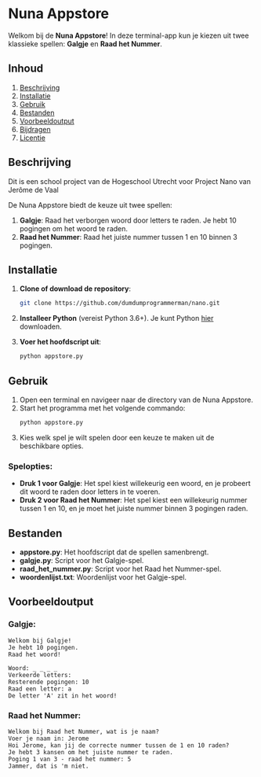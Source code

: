 
# Nuna Appstore

Welkom bij de **Nuna Appstore**! In deze terminal-app kun je kiezen uit twee klassieke spellen: **Galgje** en **Raad het Nummer**.

## Inhoud

1. [Beschrijving](#beschrijving)
2. [Installatie](#installatie)
3. [Gebruik](#gebruik)
4. [Bestanden](#bestanden)
5. [Voorbeeldoutput](#voorbeeldoutput)
6. [Bijdragen](#bijdragen)
7. [Licentie](#licentie)

## Beschrijving

Dit is een school project van de Hogeschool Utrecht voor Project Nano van Jerôme de Vaal

De Nuna Appstore biedt de keuze uit twee spellen:

1. **Galgje**: Raad het verborgen woord door letters te raden. Je hebt 10 pogingen om het woord te raden.
2. **Raad het Nummer**: Raad het juiste nummer tussen 1 en 10 binnen 3 pogingen.

## Installatie

1. **Clone of download de repository**:
   ```bash
   git clone https://github.com/dumdumprogrammerman/nano.git
   ```

2. **Installeer Python** (vereist Python 3.6+). Je kunt Python [hier](https://www.python.org/downloads/) downloaden.

3. **Voer het hoofdscript uit**:
   ```bash
   python appstore.py
   ```

## Gebruik

1. Open een terminal en navigeer naar de directory van de Nuna Appstore.
2. Start het programma met het volgende commando:
   ```bash
   python appstore.py
   ```
3. Kies welk spel je wilt spelen door een keuze te maken uit de beschikbare opties.

### Spelopties:

- **Druk 1 voor Galgje**: Het spel kiest willekeurig een woord, en je probeert dit woord te raden door letters in te voeren.
- **Druk 2 voor Raad het Nummer**: Het spel kiest een willekeurig nummer tussen 1 en 10, en je moet het juiste nummer binnen 3 pogingen raden.

## Bestanden

- **appstore.py**: Het hoofdscript dat de spellen samenbrengt.
- **galgje.py**: Script voor het Galgje-spel.
- **raad_het_nummer.py**: Script voor het Raad het Nummer-spel.
- **woordenlijst.txt**: Woordenlijst voor het Galgje-spel.

## Voorbeeldoutput

### Galgje:
```
Welkom bij Galgje!
Je hebt 10 pogingen.
Raad het woord!

Woord: _ _ _ _
Verkeerde letters: 
Resterende pogingen: 10
Raad een letter: a
De letter 'A' zit in het woord!
```

### Raad het Nummer:
```
Welkom bij Raad het Nummer, wat is je naam?
Voer je naam in: Jerome
Hoi Jerome, kan jij de correcte nummer tussen de 1 en 10 raden?
Je hebt 3 kansen om het juiste nummer te raden.
Poging 1 van 3 - raad het nummer: 5
Jammer, dat is 'm niet.
```


